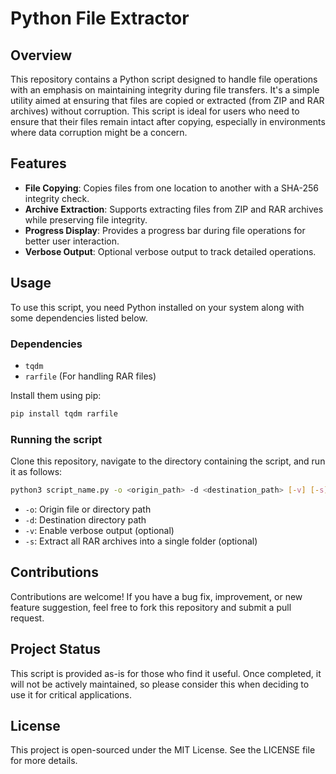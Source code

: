 # Python File Extractor

## Overview
This repository contains a Python script designed to handle file operations with an emphasis on maintaining integrity during file transfers. It's a simple utility aimed at ensuring that files are copied or extracted (from ZIP and RAR archives) without corruption. This script is ideal for users who need to ensure that their files remain intact after copying, especially in environments where data corruption might be a concern.

## Features
- **File Copying**: Copies files from one location to another with a SHA-256 integrity check.
- **Archive Extraction**: Supports extracting files from ZIP and RAR archives while preserving file integrity.
- **Progress Display**: Provides a progress bar during file operations for better user interaction.
- **Verbose Output**: Optional verbose output to track detailed operations.

## Usage
To use this script, you need Python installed on your system along with some dependencies listed below.

### Dependencies
- `tqdm`
- `rarfile` (For handling RAR files)

Install them using pip:
```bash
pip install tqdm rarfile
```

### Running the script
Clone this repository, navigate to the directory containing the script, and run it as follows:
```bash
python3 script_name.py -o <origin_path> -d <destination_path> [-v] [-s]
```
- `-o`: Origin file or directory path
- `-d`: Destination directory path
- `-v`: Enable verbose output (optional)
- `-s`: Extract all RAR archives into a single folder (optional)

## Contributions
Contributions are welcome! If you have a bug fix, improvement, or new feature suggestion, feel free to fork this repository and submit a pull request.

## Project Status
This script is provided as-is for those who find it useful. Once completed, it will not be actively maintained, so please consider this when deciding to use it for critical applications.

## License
This project is open-sourced under the MIT License. See the LICENSE file for more details.



